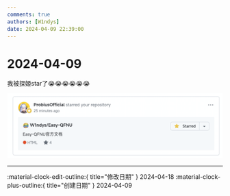 ```yaml
---
comments: true
authors: [W1ndys]
date: 2024-04-09 22:39:00
---
```


# 2024-04-09

我被探姬star了😭😭😭😭😭😭

<!-- more -->

![tj](探姬.png)

---

:material-clock-edit-outline:{ title="修改日期" } 2024-04-18
:material-clock-plus-outline:{ title="创建日期" } 2024-04-09
